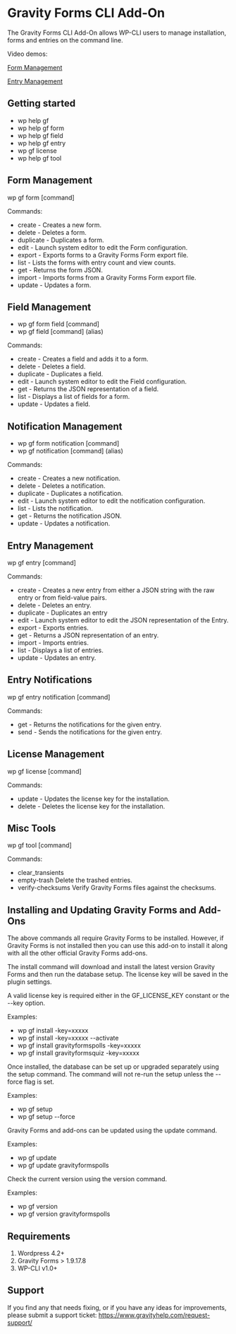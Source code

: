 Gravity Forms CLI Add-On
==============================

The Gravity Forms CLI Add-On allows WP-CLI users to manage installation, forms and entries on the command line.

Video demos:

[Form Management](https://www.youtube.com/watch?v=LO3fLW6SWk0])

[Entry Management](https://www.youtube.com/watch?v=KRI2NIsf75U)

Getting started
---------------

*   wp help gf
*   wp help gf form
*   wp help gf field
*   wp help gf entry
*   wp gf license
*   wp help gf tool

Form Management
---------------

wp gf form [command]

Commands:

*  create - Creates a new form.
*  delete - Deletes a form.
*  duplicate - Duplicates a form.
*  edit - Launch system editor to edit the Form configuration.
*  export - Exports forms to a Gravity Forms Form export file.
*  list - Lists the forms with entry count and view counts.
*  get - Returns the form JSON.
*  import - Imports forms from a Gravity Forms Form export file.
*  update - Updates a form.

Field Management
----------------

* wp gf form field [command]
* wp gf field [command] (alias)

Commands:

*  create - Creates a field and adds it to a form.
*  delete - Deletes a field.
*  duplicate - Duplicates a field.
*  edit - Launch system editor to edit the Field configuration.
*  get - Returns the JSON representation of a field.
*  list  - Displays a list of fields for a form.
*  update - Updates a field.

Notification Management
-----------------------

* wp gf form notification [command]
* wp gf notification [command] (alias)

Commands:

*  create - Creates a new notification.
*  delete - Deletes a notification.
*  duplicate - Duplicates a notification.
*  edit - Launch system editor to edit the notification configuration.
*  list - Lists the notification.
*  get - Returns the notification JSON.
*  update - Updates a notification.

Entry Management
----------------

wp gf entry [command]

Commands:

*  create - Creates a new entry from either a JSON string with the raw entry or from field-value pairs.
*  delete - Deletes an entry.
*  duplicate - Duplicates an entry
*  edit - Launch system editor to edit the JSON representation of the Entry.
*  export - Exports entries.
*  get - Returns a JSON representation of an entry.
*  import - Imports entries.
*  list - Displays a list of entries.
*  update - Updates an entry.

Entry Notifications
-------------------

wp gf entry notification [command]

Commands:

*  get - Returns the notifications for the given entry.
*  send - Sends the notifications for the given entry.

License Management
-------------------

wp gf license [command]

Commands:

*  update - Updates the license key for the installation.
*  delete - Deletes the license key for the installation.


Misc Tools
----------

wp gf tool [command]

Commands:

*  clear_transients
*  empty-trash           Delete the trashed entries.
*  verify-checksums      Verify Gravity Forms files against the checksums.

Installing and Updating Gravity Forms and Add-Ons
-------------------------------------------------

The above commands all require Gravity Forms to be installed. However, if Gravity Forms is not installed then you can use this add-on to install it along with all the other official Gravity Forms add-ons.

The install command will download and install the latest version Gravity Forms and then run the database setup. The license key will be saved in the plugin settings.

A valid license key is required either in the GF_LICENSE_KEY constant or the --key option.

Examples:

* wp gf install -key=xxxxx
* wp gf install -key=xxxxx --activate
* wp gf install gravityformspolls -key=xxxxx
* wp gf install gravityformsquiz -key=xxxxx

Once installed, the database can be set up or upgraded separately using the setup command. The command will not re-run the setup unless the --force flag is set.

Examples:

* wp gf setup
* wp gf setup --force

Gravity Forms and add-ons can be updated using the update command.

Examples:

* wp gf update
* wp gf update gravityformspolls

Check the current version using the version command.

Examples:

* wp gf version
* wp gf version gravityformspolls


Requirements
------------

1. Wordpress 4.2+
2. Gravity Forms > 1.9.17.8
3. WP-CLI v1.0+


Support
-------

If you find any that needs fixing, or if you have any ideas for improvements, please submit a support ticket:
https://www.gravityhelp.com/request-support/


